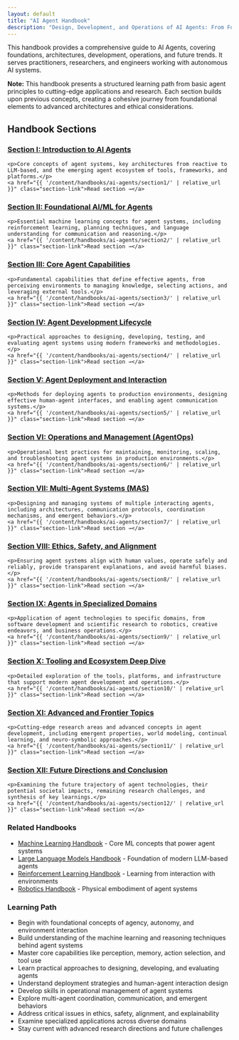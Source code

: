 ```yaml
---
layout: default
title: "AI Agent Handbook"
description: "Design, Development, and Operations of AI Agents: From Foundations to Advanced Systems"
---
```


<link rel="stylesheet" href="{{ '/assets/css/section-academic.css' | relative_url }}">

<div class="attribution-notice">
  <div class="attribution-content">
    <p>This handbook provides a comprehensive guide to AI Agents, covering foundations, architectures, development, operations, and future trends. It serves practitioners, researchers, and engineers working with autonomous AI systems.</p>
  </div>
</div>

<div class="key-concept">
  <strong>Note:</strong> This handbook presents a structured learning path from basic agent principles to cutting-edge applications and research. Each section builds upon previous concepts, creating a cohesive journey from foundational elements to advanced architectures and ethical considerations.
</div>

<h2 id="handbook-sections">Handbook Sections</h2>

<div class="sections-grid">
  <!-- Section I -->
  <div class="section-card">
    <h3 id="s1">
      <a href="{{ '/content/handbooks/ai-agents/section1/' | relative_url }}">Section I: Introduction to AI Agents</a>
    </h3>
    
    <p>Core concepts of agent systems, key architectures from reactive to LLM-based, and the emerging agent ecosystem of tools, frameworks, and platforms.</p>
    <a href="{{ '/content/handbooks/ai-agents/section1/' | relative_url }}" class="section-link">Read section →</a>
  </div>
  
  <!-- Section II -->
  <div class="section-card">
    <h3 id="s2">
      <a href="{{ '/content/handbooks/ai-agents/section2/' | relative_url }}">Section II: Foundational AI/ML for Agents</a>
    </h3>
    
    <p>Essential machine learning concepts for agent systems, including reinforcement learning, planning techniques, and language understanding for communication and reasoning.</p>
    <a href="{{ '/content/handbooks/ai-agents/section2/' | relative_url }}" class="section-link">Read section →</a>
  </div>
  
  <!-- Section III -->
  <div class="section-card">
    <h3 id="s3">
      <a href="{{ '/content/handbooks/ai-agents/section3/' | relative_url }}">Section III: Core Agent Capabilities</a>
    </h3>
    
    <p>Fundamental capabilities that define effective agents, from perceiving environments to managing knowledge, selecting actions, and leveraging external tools.</p>
    <a href="{{ '/content/handbooks/ai-agents/section3/' | relative_url }}" class="section-link">Read section →</a>
  </div>
  
  <!-- Section IV -->
  <div class="section-card">
    <h3 id="s4">
      <a href="{{ '/content/handbooks/ai-agents/section4/' | relative_url }}">Section IV: Agent Development Lifecycle</a>
    </h3>
    
    <p>Practical approaches to designing, developing, testing, and evaluating agent systems using modern frameworks and methodologies.</p>
    <a href="{{ '/content/handbooks/ai-agents/section4/' | relative_url }}" class="section-link">Read section →</a>
  </div>
  
  <!-- Section V -->
  <div class="section-card">
    <h3 id="s5">
      <a href="{{ '/content/handbooks/ai-agents/section5/' | relative_url }}">Section V: Agent Deployment and Interaction</a>
    </h3>
    
    <p>Methods for deploying agents to production environments, designing effective human-agent interfaces, and enabling agent communication systems.</p>
    <a href="{{ '/content/handbooks/ai-agents/section5/' | relative_url }}" class="section-link">Read section →</a>
  </div>
  
  <!-- Section VI -->
  <div class="section-card">
    <h3 id="s6">
      <a href="{{ '/content/handbooks/ai-agents/section6/' | relative_url }}">Section VI: Operations and Management (AgentOps)</a>
    </h3>
    
    <p>Operational best practices for maintaining, monitoring, scaling, and troubleshooting agent systems in production environments.</p>
    <a href="{{ '/content/handbooks/ai-agents/section6/' | relative_url }}" class="section-link">Read section →</a>
  </div>
  
  <!-- Section VII -->
  <div class="section-card">
    <h3 id="s7">
      <a href="{{ '/content/handbooks/ai-agents/section7/' | relative_url }}">Section VII: Multi-Agent Systems (MAS)</a>
    </h3>
    
    <p>Designing and managing systems of multiple interacting agents, including architectures, communication protocols, coordination mechanisms, and emergent behaviors.</p>
    <a href="{{ '/content/handbooks/ai-agents/section7/' | relative_url }}" class="section-link">Read section →</a>
  </div>
  
  <!-- Section VIII -->
  <div class="section-card">
    <h3 id="s8">
      <a href="{{ '/content/handbooks/ai-agents/section8/' | relative_url }}">Section VIII: Ethics, Safety, and Alignment</a>
    </h3>
    
    <p>Ensuring agent systems align with human values, operate safely and reliably, provide transparent explanations, and avoid harmful biases.</p>
    <a href="{{ '/content/handbooks/ai-agents/section8/' | relative_url }}" class="section-link">Read section →</a>
  </div>
  
  <!-- Section IX -->
  <div class="section-card">
    <h3 id="s9">
      <a href="{{ '/content/handbooks/ai-agents/section9/' | relative_url }}">Section IX: Agents in Specialized Domains</a>
    </h3>
    
    <p>Application of agent technologies to specific domains, from software development and scientific research to robotics, creative endeavors, and business operations.</p>
    <a href="{{ '/content/handbooks/ai-agents/section9/' | relative_url }}" class="section-link">Read section →</a>
  </div>
  
  <!-- Section X -->
  <div class="section-card">
    <h3 id="s10">
      <a href="{{ '/content/handbooks/ai-agents/section10/' | relative_url }}">Section X: Tooling and Ecosystem Deep Dive</a>
    </h3>
    
    <p>Detailed exploration of the tools, platforms, and infrastructure that support modern agent development and operations.</p>
    <a href="{{ '/content/handbooks/ai-agents/section10/' | relative_url }}" class="section-link">Read section →</a>
  </div>
  
  <!-- Section XI -->
  <div class="section-card">
    <h3 id="s11">
      <a href="{{ '/content/handbooks/ai-agents/section11/' | relative_url }}">Section XI: Advanced and Frontier Topics</a>
    </h3>
    
    <p>Cutting-edge research areas and advanced concepts in agent development, including emergent properties, world modeling, continual learning, and neuro-symbolic approaches.</p>
    <a href="{{ '/content/handbooks/ai-agents/section11/' | relative_url }}" class="section-link">Read section →</a>
  </div>
  
  <!-- Section XII -->
  <div class="section-card">
    <h3 id="s12">
      <a href="{{ '/content/handbooks/ai-agents/section12/' | relative_url }}">Section XII: Future Directions and Conclusion</a>
    </h3>
    
    <p>Examining the future trajectory of agent technologies, their potential societal impacts, remaining research challenges, and synthesis of key learnings.</p>
    <a href="{{ '/content/handbooks/ai-agents/section12/' | relative_url }}" class="section-link">Read section →</a>
  </div>
</div>

<div class="resource-links">
  <h3>Related Handbooks</h3>
  <ul>
    <li><a href="{{ '/content/handbooks/machine-learning/' | relative_url }}">Machine Learning Handbook</a> - Core ML concepts that power agent systems</li>
    <li><a href="{{ '/content/handbooks/llm/' | relative_url }}">Large Language Models Handbook</a> - Foundation of modern LLM-based agents</li>
    <li><a href="{{ '/content/handbooks/reinforcement-learning/' | relative_url }}">Reinforcement Learning Handbook</a> - Learning from interaction with environments</li>
    <li><a href="{{ '/content/handbooks/robotics/' | relative_url }}">Robotics Handbook</a> - Physical embodiment of agent systems</li>
  </ul>
</div>

<div class="summary-section">
  <h3>Learning Path</h3>
  <ul>
    <li>Begin with foundational concepts of agency, autonomy, and environment interaction</li>
    <li>Build understanding of the machine learning and reasoning techniques behind agent systems</li>
    <li>Master core capabilities like perception, memory, action selection, and tool use</li>
    <li>Learn practical approaches to designing, developing, and evaluating agents</li>
    <li>Understand deployment strategies and human-agent interaction design</li>
    <li>Develop skills in operational management of agent systems</li>
    <li>Explore multi-agent coordination, communication, and emergent behaviors</li>
    <li>Address critical issues in ethics, safety, alignment, and explainability</li>
    <li>Examine specialized applications across diverse domains</li>
    <li>Stay current with advanced research directions and future challenges</li>
  </ul>
</div>

<script>
  // Navigation variables - no previous for index
    window.nextSection = "/content/handbooks/ai-agents/section1/";
</script>

<script src="{{ '/assets/js/section-academic.js' | relative_url }}"></script>

